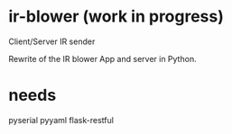 # ir-blower (work in progress)
Client/Server IR sender

Rewrite of the IR blower App and server in Python.

# needs 
pyserial
pyyaml
flask-restful

